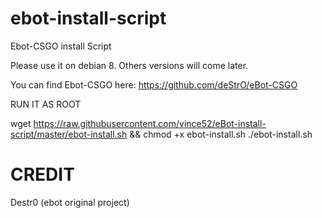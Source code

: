 # ebot-install-script
Ebot-CSGO install Script

Please use it on debian 8. Others versions will come later.

You can find Ebot-CSGO here: https://github.com/deStrO/eBot-CSGO

RUN IT AS ROOT

wget https://raw.githubusercontent.com/vince52/eBot-install-script/master/ebot-install.sh && chmod +x ebot-install.sh
./ebot-install.sh

# CREDIT
Destr0 (ebot original project)
